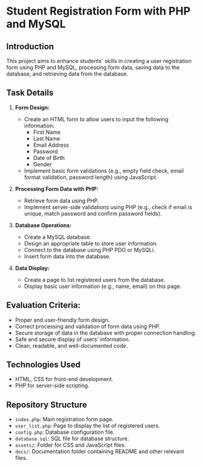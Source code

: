 # Student Registration Form with PHP and MySQL

## Introduction
This project aims to enhance students' skills in creating a user registration form using PHP and MySQL, processing form data, saving data to the database, and retrieving data from the database.

## Task Details
1. **Form Design:**
   - Create an HTML form to allow users to input the following information:
     - First Name
     - Last Name
     - Email Address
     - Password
     - Date of Birth
     - Gender
   - Implement basic form validations (e.g., empty field check, email format validation, password length) using JavaScript.

2. **Processing Form Data with PHP:**
   - Retrieve form data using PHP.
   - Implement server-side validations using PHP (e.g., check if email is unique, match password and confirm password fields).

3. **Database Operations:**
   - Create a MySQL database.
   - Design an appropriate table to store user information.
   - Connect to the database using PHP PDO or MySQLi.
   - Insert form data into the database.

4. **Data Display:**
   - Create a page to list registered users from the database.
   - Display basic user information (e.g., name, email) on this page.

## Evaluation Criteria:
- Proper and user-friendly form design.
- Correct processing and validation of form data using PHP.
- Secure storage of data in the database with proper connection handling.
- Safe and secure display of users' information.
- Clean, readable, and well-documented code.


## Technologies Used
- HTML, CSS for front-end development.
- PHP for server-side scripting.

## Repository Structure
- `index.php`: Main registration form page.
- `user_list.php`: Page to display the list of registered users.
- `config.php`: Database configuration file.
- `database.sql`: SQL file for database structure.
- `assets/`: Folder for CSS and JavaScript files.
- `docs/`: Documentation folder containing README and other relevant files.

